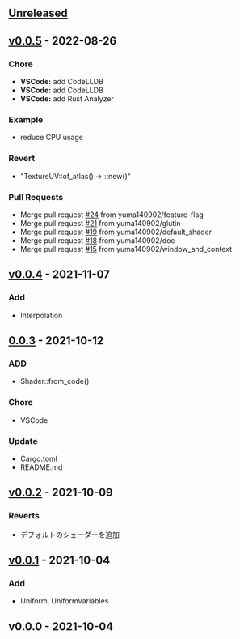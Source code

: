 <a name="unreleased"></a>
## [Unreleased]


<a name="v0.0.5"></a>
## [v0.0.5] - 2022-08-26
### Chore
- **VSCode:** add CodeLLDB
- **VSCode:** add CodeLLDB
- **VSCode:** add Rust Analyzer

### Example
- reduce CPU usage

### Revert
- "TextureUV::of_atlas() → ::new()"

### Pull Requests
- Merge pull request [#24](https://github.com/yuma140902/Reverie/issues/24) from yuma140902/feature-flag
- Merge pull request [#21](https://github.com/yuma140902/Reverie/issues/21) from yuma140902/glutin
- Merge pull request [#19](https://github.com/yuma140902/Reverie/issues/19) from yuma140902/default_shader
- Merge pull request [#18](https://github.com/yuma140902/Reverie/issues/18) from yuma140902/doc
- Merge pull request [#15](https://github.com/yuma140902/Reverie/issues/15) from yuma140902/window_and_context


<a name="v0.0.4"></a>
## [v0.0.4] - 2021-11-07
### Add
- Interpolation


<a name="0.0.3"></a>
## [0.0.3] - 2021-10-12
### ADD
- Shader::from_code()

### Chore
- VSCode

### Update
- Cargo.toml
- README.md


<a name="v0.0.2"></a>
## [v0.0.2] - 2021-10-09
### Reverts
- デフォルトのシェーダーを追加


<a name="v0.0.1"></a>
## [v0.0.1] - 2021-10-04
### Add
- Uniform, UniformVariables


<a name="v0.0.0"></a>
## v0.0.0 - 2021-10-04

[Unreleased]: https://github.com/yuma140902/Reverie/compare/v0.0.5...HEAD
[v0.0.5]: https://github.com/yuma140902/Reverie/compare/v0.0.4...v0.0.5
[v0.0.4]: https://github.com/yuma140902/Reverie/compare/0.0.3...v0.0.4
[0.0.3]: https://github.com/yuma140902/Reverie/compare/v0.0.2...0.0.3
[v0.0.2]: https://github.com/yuma140902/Reverie/compare/v0.0.1...v0.0.2
[v0.0.1]: https://github.com/yuma140902/Reverie/compare/v0.0.0...v0.0.1
